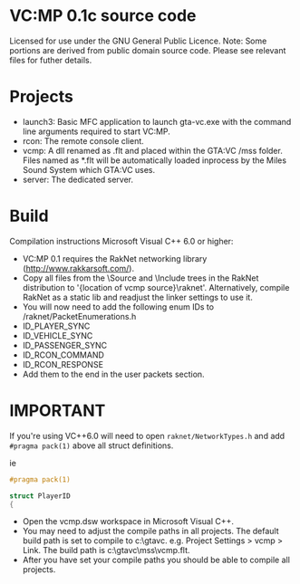 # VC:MP 0.1c source code

Licensed for use under the GNU General Public Licence.
Note: Some portions are derived from public domain
source code. Please see relevant files for futher details.


# Projects

- launch3: Basic MFC application to launch gta-vc.exe with the command line arguments required to start VC:MP.
- rcon: The remote console client.
- vcmp: A dll renamed as .flt and placed within the GTA:VC /mss folder. Files named as *.flt will be automatically loaded inprocess by the Miles Sound System which GTA:VC uses.
- server: The dedicated server.

# Build

Compilation instructions Microsoft Visual C++ 6.0 or higher:

- VC:MP 0.1 requires the RakNet networking library (http://www.rakkarsoft.com/).
- Copy all files from the \Source and \Include trees in the RakNet distribution to '{location of vcmp source}\raknet'. Alternatively, compile RakNet as a static lib and readjust the linker settings to use it.
- You will now need to add the following enum IDs to /raknet/PacketEnumerations.h
 - ID_PLAYER_SYNC
 - ID_VEHICLE_SYNC
 - ID_PASSENGER_SYNC
 - ID_RCON_COMMAND
 - ID_RCON_RESPONSE
- Add them to the end in the user packets section.

# IMPORTANT

If you're using VC++6.0 will need to open `raknet/NetworkTypes.h` and add `#pragma pack(1)` above all struct definitions.

ie
```C++
#pragma pack(1)

struct PlayerID
{
```

- Open the vcmp.dsw workspace in Microsoft Visual C++.
- You may need to adjust the compile paths in all projects. The default build path is set to compile to c:\gtavc\. e.g. Project Settings > vcmp > Link. The build path is c:\gtavc\mss\vcmp.flt.
- After you have set your compile paths you should be able to compile all projects.
